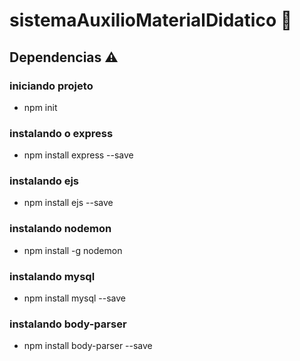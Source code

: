 

# sistemaAuxilioMaterialDidatico :school:
## Dependencias :warning:
### iniciando projeto
- npm init
### instalando o express
- npm install express --save
### instalando ejs
- npm install ejs --save
### instalando nodemon
- npm install -g nodemon
### instalando mysql
- npm install mysql --save
### instalando body-parser
- npm install body-parser --save
